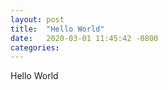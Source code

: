 ```yaml
---
layout: post
title:  "Hello World"
date:   2020-03-01 11:45:42 -0800
categories:
---
```

Hello World
